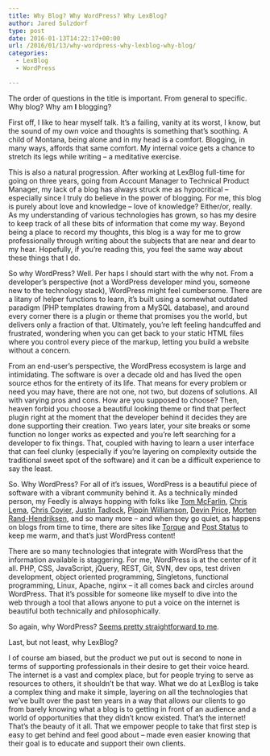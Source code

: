 ```yaml
---
title: Why Blog? Why WordPress? Why LexBlog?
author: Jared Sulzdorf
type: post
date: 2016-01-13T14:22:17+00:00
url: /2016/01/13/why-wordpress-why-lexblog-why-blog/
categories:
  - LexBlog
  - WordPress

---
```

 

The order of questions in the title is important. From general to specific. Why blog? Why am **I** blogging?

First off, I like to hear myself talk. It&#8217;s a failing, vanity at its worst, I know, but the sound of my own voice and thoughts is something that&#8217;s soothing. A child of Montana, being alone and in my head is a comfort. Blogging, in many ways, affords that same comfort. My internal voice gets a chance to stretch its legs while writing &#8211; a meditative exercise.

This is also a natural progression. After working at LexBlog full-time for going on three years, going from Account Manager to Technical Product Manager, my lack of a blog has always struck me as hypocritical &#8211; especially since I truly do believe in the power of blogging. For me, this blog is&nbsp;purely about love and knowledge &#8211; love of knowledge? Either/or, really. As my understanding of various technologies has grown, so has my desire to keep track of all these bits of information that come my way. Beyond being a place to record my thoughts, this blog is a way for me to grow professionally through writing about the subjects that are near and dear to my hear. Hopefully, if you&#8217;re reading this, you feel the same way about these things that I do.

<!--more-->

So why WordPress? Well. Per haps I should start with the why not. From a developer&#8217;s perspective (not a WordPress developer mind you, someone new to the technology stack), WordPress might feel cumbersome. There are a litany of helper functions to learn, it&#8217;s built using a somewhat outdated paradigm (PHP templates drawing from a MySQL database), and around every corner there is a plugin or theme that promises you the world, but delivers only a fraction of that. Ultimately, you&#8217;re left feeling handcuffed and frustrated, wondering when you can get back to your static HTML files where you control every piece of the markup, letting you build a website without a concern.

From an end-user&#8217;s perspective, the WordPress ecosystem is large and intimidating. The software is over a decade old and has lived the open source ethos for the entirety of its life. That means for every problem or need you may have, there are not one, not two, but dozens of solutions. All with varying pros and cons. How are you supposed to choose? Then, heaven forbid you choose a beautiful looking theme or find that perfect plugin right at the moment that the developer behind it decides they are done supporting their creation. Two years later, your site breaks or some function no longer works as expected and you&#8217;re left searching for a developer to fix things. That, coupled with having to learn a user interface that can feel clunky (especially if you&#8217;re layering on complexity outside the traditional sweet spot of the software) and it can be a difficult experience to say the least.

So. Why WordPress? For all of it&#8217;s issues, WordPress is a beautiful piece of software with a vibrant community behind it. As a technically minded person, my Feedly is always hopping with folks like [Tom McFarlin][1], [Chris Lema][2], [Chris Coyier][3], [Justin Tadlock][4], [Pippin Williamson][5], [Devin Price][6], [Morten Rand-Hendriksen][7], and so many more &#8211; and when they go quiet, as happens on blogs from time to time, there are sites like [Torque][8] and [Post Status][9] to keep me warm, and that&#8217;s just WordPress content!

There are so many technologies that integrate with WordPress that the information available is staggering. For me, WordPress is at the center of it all. PHP, CSS, JavaScript, jQuery, REST, Git, SVN, dev ops, test driven development, object oriented programming, Singletons, functional programming, Linux, Apache, nginx &#8211; it all comes back and circles around WordPress. That it&#8217;s possible for someone like myself to&nbsp;dive into the web&nbsp;through a tool that allows anyone&nbsp;to put a&nbsp;voice on the internet is beautiful both technically and philosophically.

So again, why WordPress?&nbsp;[Seems pretty straightforward to me][10].

Last, but not least, why LexBlog?

I of course am biased, but the product we put out is second to none in terms of supporting professionals in their desire to get their voice heard. The internet is a vast and complex place, but for people trying to serve as resources to others, it shouldn&#8217;t be that way. What we do at LexBlog is take a complex thing and make it simple, layering on all the technologies that we&#8217;ve built over the past ten years in a way that allows our clients to go from barely knowing what a blog is to getting in front of an&nbsp;audience and a world of opportunities that they didn&#8217;t know existed. That&#8217;s the internet! That&#8217;s the beauty of it all. That we empower people to take that first step is easy to get behind and feel good about &#8211; made even easier knowing that their goal is to educate and support their own clients.

 [1]: https://tommcfarlin.com/
 [2]: http://chrislema.com/
 [3]: https://css-tricks.com/
 [4]: http://justintadlock.com/
 [5]: https://pippinsplugins.com/blog/
 [6]: http://wptheming.com/
 [7]: http://mor10.com/
 [8]: http://torquemag.io/
 [9]: https://poststatus.com/
 [10]: http://premium.wpmudev.org/blog/wordpress-stats/